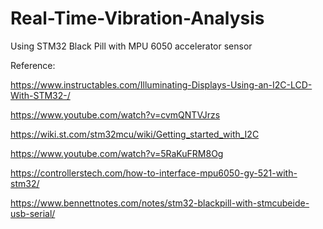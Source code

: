 # Real-Time-Vibration-Analysis
Using STM32 Black Pill with MPU 6050 accelerator sensor


Reference:

https://www.instructables.com/Illuminating-Displays-Using-an-I2C-LCD-With-STM32-/

https://www.youtube.com/watch?v=cvmQNTVJrzs

https://wiki.st.com/stm32mcu/wiki/Getting_started_with_I2C

https://www.youtube.com/watch?v=5RaKuFRM8Og

https://controllerstech.com/how-to-interface-mpu6050-gy-521-with-stm32/

https://www.bennettnotes.com/notes/stm32-blackpill-with-stmcubeide-usb-serial/

